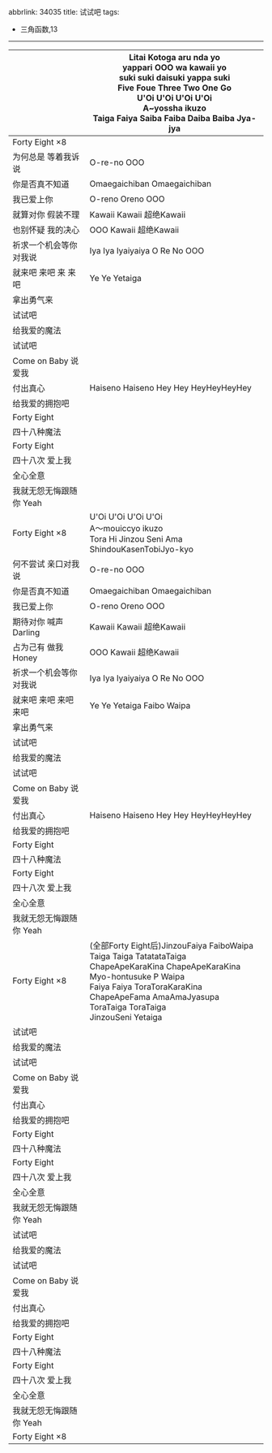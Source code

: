 abbrlink: 34035
title: 试试吧
tags:
  - 三角函数,13
---
|      |Litai Kotoga aru nda yo<br>yappari OOO wa kawaii yo<br>suki suki daisuki yappa suki<br>Five Foue Three Two One Go<br>U'Oi U'Oi U'Oi U'Oi<br>A~yossha ikuzo<br>Taiga Faiya Saiba Faiba Daiba Baiba Jya-jya|
|--|--|
|Forty Eight ×8|      |
|为何总是 等着我诉说|O-re-no OOO|
|你是否真不知道|Omaegaichiban Omaegaichiban |
|我已爱上你|O-reno Oreno OOO|
|就算对你 假装不理|Kawaii Kawaii 超绝Kawaii |
|也别怀疑 我的决心|OOO Kawaii 超绝Kawaii|
|祈求一个机会等你对我说|Iya Iya Iyaiyaiya O Re No OOO|
|就来吧 来吧 来 来吧|Ye Ye Yetaiga|
|拿出勇气来|      |
|试试吧|      |
|给我爱的魔法|      |
|试试吧|      |
|Come on Baby 说爱我|      |
|付出真心|Haiseno Haiseno Hey Hey HeyHeyHeyHey|
|给我爱的拥抱吧|      |
|Forty Eight|      |
|四十八种魔法|      |
|Forty Eight|      |
|四十八次 爱上我|      |
|全心全意|      |
|我就无怨无悔跟随你 Yeah|      |
|Forty Eight ×8|U'Oi U'Oi U'Oi U'Oi<br>A～mouiccyo ikuzo<br>Tora Hi Jinzou Seni Ama ShindouKasenTobiJyo-kyo |
|何不尝试 亲口对我说|O-re-no OOO|
|你是否真不知道|Omaegaichiban Omaegaichiban |
|我已爱上你|O-reno Oreno OOO|
|期待对你 喊声 Darling|Kawaii Kawaii 超绝Kawaii |
|占为己有 做我 Honey|OOO Kawaii 超绝Kawaii|
|祈求一个机会等你对我说|Iya Iya Iyaiyaiya O Re No OOO|
|就来吧 来吧 来吧 来吧|Ye Ye Yetaiga Faibo Waipa|
|拿出勇气来|      |
|试试吧|      |
|给我爱的魔法|      |
|试试吧|      |
|Come on Baby 说爱我|      |
|付出真心|Haiseno Haiseno Hey Hey HeyHeyHeyHey|
|给我爱的拥抱吧|      |
|Forty Eight|      |
|四十八种魔法|      |
|Forty Eight|      |
|四十八次 爱上我|      |
|全心全意|      |
|我就无怨无悔跟随你 Yeah|      |
|Forty Eight ×8|(全部Forty Eight后)JinzouFaiya FaiboWaipa<br>Taiga Taiga TatatataTaiga<br>ChapeApeKaraKina ChapeApeKaraKina<br>Myo-hontusuke P Waipa<br>Faiya Faiya ToraToraKaraKina<br>ChapeApeFama AmaAmaJyasupa<br>ToraTaiga ToraTaiga<br>JinzouSeni Yetaiga|
|试试吧|      |
|给我爱的魔法|      |
|试试吧|      |
|Come on Baby 说爱我|      |
|付出真心|      |
|给我爱的拥抱吧|      |
|Forty Eight|      |
|四十八种魔法|      |
|Forty Eight|      |
|四十八次 爱上我|      |
|全心全意|      |
|我就无怨无悔跟随你 Yeah|      |
|试试吧|      |
|给我爱的魔法|      |
|试试吧|      |
|Come on Baby 说爱我|      |
|付出真心|      |
|给我爱的拥抱吧|      |
|Forty Eight|      |
|四十八种魔法|      |
|Forty Eight|      |
|四十八次 爱上我|      |
|全心全意|      |
|我就无怨无悔跟随你 Yeah|      |
|Forty Eight ×8|      |